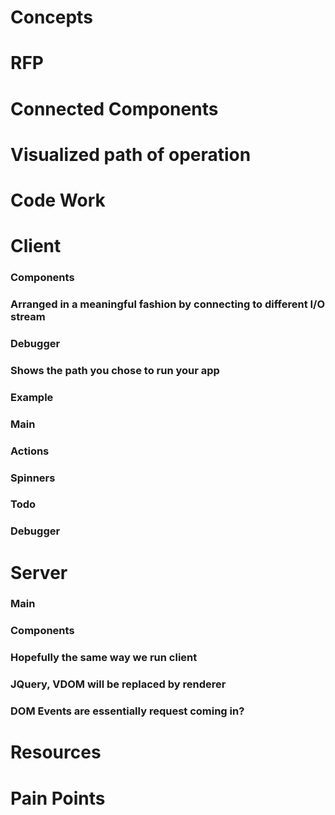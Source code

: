 # Concepts
# RFP
# Connected Components
# Visualized path of operation
# Code Work
# Client
### Components
### Arranged in a meaningful fashion by connecting to different I/O stream
### Debugger
### Shows the path you chose to run your app
### Example
### Main
### Actions
### Spinners
### Todo
### Debugger
# Server
### Main
### Components
### Hopefully the same way we run client
### JQuery, VDOM will be replaced by renderer
### DOM Events are essentially request coming in?
# Resources
# Pain Points
